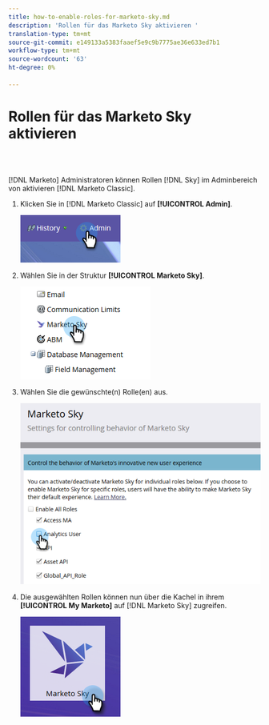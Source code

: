 ```yaml
---
title: how-to-enable-roles-for-marketo-sky.md
description: 'Rollen für das Marketo Sky aktivieren '
translation-type: tm+mt
source-git-commit: e149133a5383faaef5e9c9b7775ae36e633ed7b1
workflow-type: tm+mt
source-wordcount: '63'
ht-degree: 0%

---
```



# Rollen für das Marketo Sky aktivieren

<br> 

[!DNL Marketo] Administratoren können Rollen  [!DNL Sky] im   Adminbereich von aktivieren  [!DNL Marketo Classic].

1. Klicken Sie in [!DNL Marketo Classic] auf **[!UICONTROL Admin]**.

   ![Bild eins](/help/sky/assets/home/how-to-enable-roles-for-marketo-sky/how-to-enable-roles-for-marketo-sky-1.png)

1. Wählen Sie in der Struktur **[!UICONTROL Marketo Sky]**.

   ![Bild zwei](/help/sky/assets/home/how-to-enable-roles-for-marketo-sky/how-to-enable-roles-for-marketo-sky-2.png)

1. Wählen Sie die gewünschte(n) Rolle(en) aus.

   ![Bild drei](/help/sky/assets/home/how-to-enable-roles-for-marketo-sky/how-to-enable-roles-for-marketo-sky-3.png)

1. Die ausgewählten Rollen können nun über die Kachel in ihrem **[!UICONTROL My Marketo]** auf [!DNL Marketo Sky] zugreifen.

   ![Bild vier](/help/sky/assets/home/how-to-enable-roles-for-marketo-sky/how-to-enable-roles-for-marketo-sky-4.png)